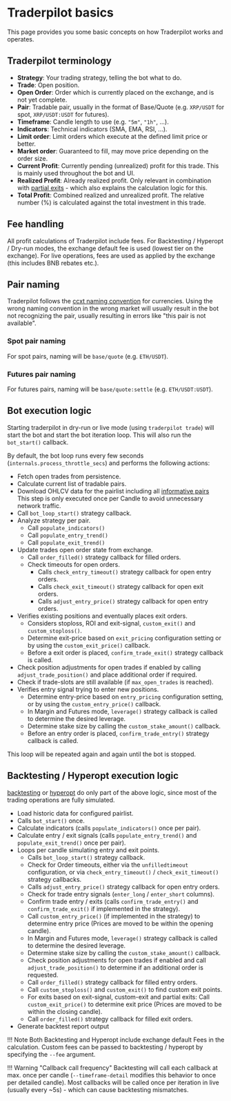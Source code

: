 # Traderpilot basics

This page provides you some basic concepts on how Traderpilot works and operates.

## Traderpilot terminology

* **Strategy**: Your trading strategy, telling the bot what to do.
* **Trade**: Open position.
* **Open Order**: Order which is currently placed on the exchange, and is not yet complete.
* **Pair**: Tradable pair, usually in the format of Base/Quote (e.g. `XRP/USDT` for spot, `XRP/USDT:USDT` for futures).
* **Timeframe**: Candle length to use (e.g. `"5m"`, `"1h"`, ...).
* **Indicators**: Technical indicators (SMA, EMA, RSI, ...).
* **Limit order**: Limit orders which execute at the defined limit price or better.
* **Market order**: Guaranteed to fill, may move price depending on the order size.
* **Current Profit**: Currently pending (unrealized) profit for this trade. This is mainly used throughout the bot and UI.
* **Realized Profit**: Already realized profit. Only relevant in combination with [partial exits](strategy-callbacks.md#adjust-trade-position) - which also explains the calculation logic for this.
* **Total Profit**: Combined realized and unrealized profit. The relative number (%) is calculated against the total investment in this trade.

## Fee handling

All profit calculations of Traderpilot include fees. For Backtesting / Hyperopt / Dry-run modes, the exchange default fee is used (lowest tier on the exchange). For live operations, fees are used as applied by the exchange (this includes BNB rebates etc.).

## Pair naming

Traderpilot follows the [ccxt naming convention](https://docs.ccxt.com/#/README?id=consistency-of-base-and-quote-currencies) for currencies.
Using the wrong naming convention in the wrong market will usually result in the bot not recognizing the pair, usually resulting in errors like "this pair is not available".

### Spot pair naming

For spot pairs, naming will be `base/quote` (e.g. `ETH/USDT`).

### Futures pair naming

For futures pairs, naming will be `base/quote:settle` (e.g. `ETH/USDT:USDT`).

## Bot execution logic

Starting traderpilot in dry-run or live mode (using `traderpilot trade`) will start the bot and start the bot iteration loop.
This will also run the `bot_start()` callback.

By default, the bot loop runs every few seconds (`internals.process_throttle_secs`) and performs the following actions:

* Fetch open trades from persistence.
* Calculate current list of tradable pairs.
* Download OHLCV data for the pairlist including all [informative pairs](strategy-customization.md#get-data-for-non-tradeable-pairs)  
  This step is only executed once per Candle to avoid unnecessary network traffic.
* Call `bot_loop_start()` strategy callback.
* Analyze strategy per pair.
  * Call `populate_indicators()`
  * Call `populate_entry_trend()`
  * Call `populate_exit_trend()`
* Update trades open order state from exchange.
  * Call `order_filled()` strategy callback for filled orders.
  * Check timeouts for open orders.
    * Calls `check_entry_timeout()` strategy callback for open entry orders.
    * Calls `check_exit_timeout()` strategy callback for open exit orders.
    * Calls `adjust_entry_price()` strategy callback for open entry orders.
* Verifies existing positions and eventually places exit orders.
  * Considers stoploss, ROI and exit-signal, `custom_exit()` and `custom_stoploss()`.
  * Determine exit-price based on `exit_pricing` configuration setting or by using the `custom_exit_price()` callback.
  * Before a exit order is placed, `confirm_trade_exit()` strategy callback is called.
* Check position adjustments for open trades if enabled by calling `adjust_trade_position()` and place additional order if required.
* Check if trade-slots are still available (if `max_open_trades` is reached).
* Verifies entry signal trying to enter new positions.
  * Determine entry-price based on `entry_pricing` configuration setting, or by using the `custom_entry_price()` callback.
  * In Margin and Futures mode, `leverage()` strategy callback is called to determine the desired leverage.
  * Determine stake size by calling the `custom_stake_amount()` callback.
  * Before an entry order is placed, `confirm_trade_entry()` strategy callback is called.

This loop will be repeated again and again until the bot is stopped.

## Backtesting / Hyperopt execution logic

[backtesting](backtesting.md) or [hyperopt](hyperopt.md) do only part of the above logic, since most of the trading operations are fully simulated.

* Load historic data for configured pairlist.
* Calls `bot_start()` once.
* Calculate indicators (calls `populate_indicators()` once per pair).
* Calculate entry / exit signals (calls `populate_entry_trend()` and `populate_exit_trend()` once per pair).
* Loops per candle simulating entry and exit points.
  * Calls `bot_loop_start()` strategy callback.
  * Check for Order timeouts, either via the `unfilledtimeout` configuration, or via `check_entry_timeout()` / `check_exit_timeout()` strategy callbacks.
  * Calls `adjust_entry_price()` strategy callback for open entry orders.
  * Check for trade entry signals (`enter_long` / `enter_short` columns).
  * Confirm trade entry / exits (calls `confirm_trade_entry()` and `confirm_trade_exit()` if implemented in the strategy).
  * Call `custom_entry_price()` (if implemented in the strategy) to determine entry price (Prices are moved to be within the opening candle).
  * In Margin and Futures mode, `leverage()` strategy callback is called to determine the desired leverage.
  * Determine stake size by calling the `custom_stake_amount()` callback.
  * Check position adjustments for open trades if enabled and call `adjust_trade_position()` to determine if an additional order is requested.
  * Call `order_filled()` strategy callback for filled entry orders.
  * Call `custom_stoploss()` and `custom_exit()` to find custom exit points.
  * For exits based on exit-signal, custom-exit and partial exits: Call `custom_exit_price()` to determine exit price (Prices are moved to be within the closing candle).
  * Call `order_filled()` strategy callback for filled exit orders.
* Generate backtest report output

!!! Note
    Both Backtesting and Hyperopt include exchange default Fees in the calculation. Custom fees can be passed to backtesting / hyperopt by specifying the `--fee` argument.

!!! Warning "Callback call frequency"
    Backtesting will call each callback at max. once per candle (`--timeframe-detail` modifies this behavior to once per detailed candle).
    Most callbacks will be called once per iteration in live (usually every ~5s) - which can cause backtesting mismatches.
